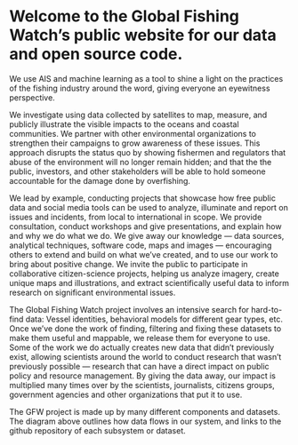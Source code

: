 # Welcome to the Global Fishing Watch’s public website for our data and open source code.

We use AIS and machine learning as a tool to shine a light on the
practices of the fishing industry around the word, giving everyone an
eyewitness perspective.

We investigate using data collected by satellites to map, measure, and
publicly illustrate the visible impacts to the oceans and coastal
communities. We partner with other environmental organizations to
strengthen their campaigns to grow awareness of these issues. This
approach disrupts the status quo by showing fishermen and regulators
that abuse of the environment will no longer remain hidden; and that
the the public, investors, and other stakeholders will be able to hold
someone accountable for the damage done by overfishing.

We lead by example, conducting projects that showcase how free public
data and social media tools can be used to analyze, illuminate and
report on issues and incidents, from local to international in scope.
We provide consultation, conduct workshops and give presentations, and
explain how and why we do what we do. We give away our knowledge —
data sources, analytical techniques, software code, maps and images —
encouraging others to extend and build on what we’ve created, and to
use our work to bring about positive change. We invite the public to
participate in collaborative citizen-science projects, helping us
analyze imagery, create unique maps and illustrations, and extract
scientifically useful data to inform research on significant
environmental issues.

The Global Fishing Watch project involves an intensive search for
hard-to-find data: Vessel identities, behavioral models for different
gear types, etc. Once we’ve done the work of finding, filtering and
fixing these datasets to make them useful and mappable, we release
them for everyone to use. Some of the work we do actually creates new
data that didn’t previously exist, allowing scientists around the
world to conduct research that wasn’t previously possible — research
that can have a direct impact on public policy and resource
management. By giving the data away, our impact is multiplied many
times over by the scientists, journalists, citizens groups, government
agencies and other organizations that put it to use.

<object data="{{ site.url }}{{site.baseurl}}/images/Architecture-overview.svg" type="image/svg+xml"></object>

The GFW project is made up by many different components and datasets.
The diagram above outlines how data flows in our system, and links to
the github repository of each subsystem or dataset.